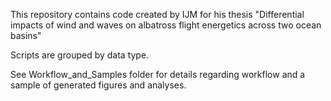 This repository contains code created by IJM for his thesis "Differential impacts of wind and waves on albatross flight energetics across two ocean basins"

Scripts are grouped by data type.

See Workflow_and_Samples folder for details regarding workflow and a sample of generated figures and analyses. 
